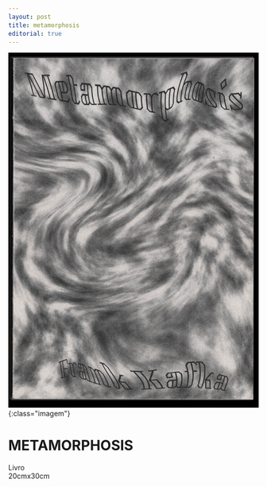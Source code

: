 ```yaml
---
layout: post
title: metamorphosis
editorial: true
---
```

![metamorphosis_cover](assets/images/metamorphosis_cover.png "metamosphosis_cover"){:class="imagem"}
# METAMORPHOSIS
Livro <br>
20cmx30cm
                      
                    